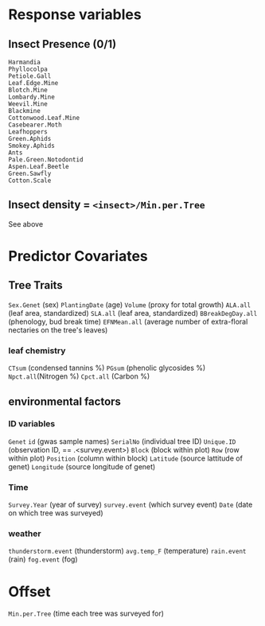 # Response variables
## Insect Presence (0/1)
```
Harmandia
Phyllocolpa
Petiole.Gall
Leaf.Edge.Mine
Blotch.Mine
Lombardy.Mine
Weevil.Mine
Blackmine
Cottonwood.Leaf.Mine
Casebearer.Moth
Leafhoppers
Green.Aphids
Smokey.Aphids
Ants
Pale.Green.Notodontid
Aspen.Leaf.Beetle
Green.Sawfly
Cotton.Scale
```

## Insect density = `<insect>/Min.per.Tree`
See above

# Predictor Covariates
## Tree Traits
`Sex.Genet` (sex)
`PlantingDate` (age)
`Volume` (proxy for total growth)
`ALA.all` (leaf area, standardized)
`SLA.all` (leaf area, standardized)
`BBreakDegDay.all` (phenology, bud break time)
`EFNMean.all` (average number of extra-floral nectaries on the tree's leaves)

### leaf chemistry 
`CTsum` (condensed tannins %)
`PGsum` (phenolic glycosides %)
`Npct.all`(Nitrogen %)
`Cpct.all` (Carbon %)


## environmental factors
### ID variables
`Genet`
`id` (gwas sample names)
`SerialNo` (individual tree ID)
`Unique.ID` (observation ID, == <SerialNo>.<survey.event>)
`Block` (block within plot)
`Row` (row within plot)
`Position` (column within block)
`Latitude` (source lattitude of genet)
`Longitude` (source longitude of genet)


### Time
`Survey.Year` (year of survey)
`survey.event` (which survey event)
`Date` (date on which tree was surveyed)

### weather
`thunderstorm.event` (thunderstorm)
`avg.temp_F` (temperature)
`rain.event` (rain)
`fog.event` (fog)

# Offset
`Min.per.Tree` (time each tree was surveyed for)

